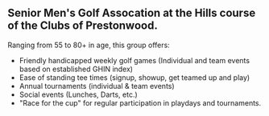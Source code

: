 ## Senior Men's Golf Assocation at the Hills course of the Clubs of Prestonwood.
Ranging from 55 to 80+ in age, this group offers:
* Friendly handicapped weekly golf games (Individual and team events based on established GHIN index)
* Ease of standing tee times (signup, showup, get teamed up and play)
* Annual tournaments (individual & team events)
* Social events (Lunches, Darts, etc.)
* "Race for the cup" for regular participation in playdays and tournaments. 


